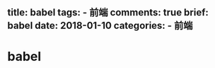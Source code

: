 title: babel
tags:
    - 前端
comments: true
brief: babel
date: 2018-01-10
categories:
    - 前端
---
# babel
